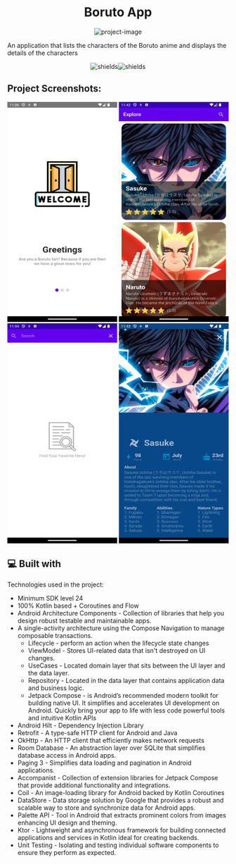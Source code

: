 <h1 align="center" id="title">Boruto App</h1>

<p align="center"><img src="https://socialify.git.ci/demirCann/BorutoApp/image?language=1&amp;name=1&amp;owner=1&amp;theme=Light" alt="project-image"></p>

<p id="description">An application that lists the characters of the Boruto anime and displays the details of the characters</p>

<p align="center"><img src="https://img.shields.io/badge/API%20-%2024%2B-blue" alt="shields"><img src="https://img.shields.io/badge/Github%20-%20demirCann-green" alt="shields"></p>

<h2>Project Screenshots:</h2>

<img src="https://github.com/demirCann/BorutoApp/blob/master/images/boruto_app_onbaording.png" alt="project-screenshot" width="250" height="500/">

<img src="https://github.com/demirCann/BorutoApp/blob/master/images/boruto_app_home_screen.png" alt="project-screenshot" width="250" height="500/">

<img src="https://github.com/demirCann/BorutoApp/blob/master/images/boruto_app_search_screen.png" alt="project-screenshot" width="250" height="500/">

<img src="https://github.com/demirCann/BorutoApp/blob/master/images/boruto_app_character_screen.png" alt="project-screenshot" width="250" height="500/">


  
<h2>💻 Built with</h2>

Technologies used in the project:

*   Minimum SDK level 24
*   100% Kotlin based + Coroutines and Flow
*   Android Architecture Components - Collection of libraries that help you design robust testable and maintainable apps.
*   A single-activity architecture using the Compose Navigation to manage composable transactions.
     *   Lifecycle - perform an action when the lifecycle state changes
     *   ViewModel - Stores UI-related data that isn't destroyed on UI changes.
     *   UseCases - Located domain layer that sits between the UI layer and the data layer.
     *   Repository - Located in the data layer that contains application data and business logic.
     *   Jetpack Compose - is Android’s recommended modern toolkit for building native UI. It simplifies and accelerates 
        UI development on Android. Quickly bring your app to life with less code powerful tools and intuitive Kotlin APIs
*   Android Hilt - Dependency Injection Library
*   Retrofit - A type-safe HTTP client for Android and Java
*   OkHttp - An HTTP client that efficiently makes network requests
*   Room Database - An abstraction layer over SQLite that simplifies database access in Android apps.
*   Paging 3 - Simplifies data loading and pagination in Android applications.
*   Accompanist - Collection of extension libraries for Jetpack Compose that provide additional functionality and integrations.
*   Coil - An image-loading library for Android backed by Kotlin Coroutines
*   DataStore - Data storage solution by Google that provides a robust and scalable way to store and synchronize data for Android apps.
*   Palette API - Tool in Android that extracts prominent colors from images enhancing UI design and theming.
*   Ktor - Lightweight and asynchronous framework for building connected applications and services in Kotlin ideal for creating backends.
*   Unit Testing - Isolating and testing individual software components to ensure they perform as expected.
